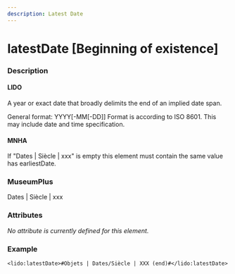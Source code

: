 ```yaml
---
description: Latest Date
---
```


# latestDate \[Beginning of existence]

### Description

#### LIDO

A year or exact date that broadly delimits the end of an implied date span.

General format: YYYY\[-MM\[-DD]] Format is according to ISO 8601. This may include date and time specification.

#### MNHA

If "Dates | Siècle | xxx" is empty this element must contain the same value has earliestDate.

### MuseumPlus

Dates | Siècle | xxx

### Attributes

_No attribute is currently defined for this element._

### Example

```markup
<lido:latestDate>#Objets | Dates/Siècle | XXX (end)#</lido:latestDate>
```
